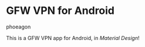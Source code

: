 GFW VPN for Android
===============================
phoeagon


This is a GFW VPN app for Android, in *Material Design*!

